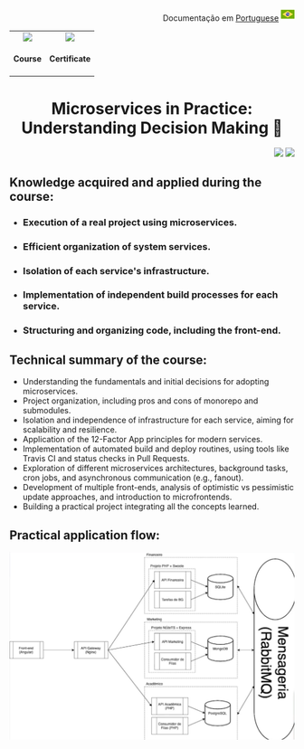 <div align="right">
  Documentação em <a href="https://github.com/GustavoVieiraa/Microsservicos-na-pratica-entendendo-a-tomada-de-decisoes/blob/main/README.en.md">Portuguese</a> <img loading="lazy" width="24px" src="https://raw.githubusercontent.com/GustavoVieiraa/MultilanguageReadmes/refs/heads/main/brasil.png" />
</div>

<div align="center">
  <table>
    <tr>
      <td align="center">
        <!-- Certificate Link -->
        <a href="https://cursos.alura.com.br/certificate/gustavo-vieira17/Microsservicos-pratica-tomada-decisoes">
          <img loading="lazy" width="128px" src="https://www.alura.com.br/assets/api/cursos/Microsservicos-pratica-tomada-decisoes.svg" />
        </a>
        <h4>Course</h4>
      </td>
      <td align="center">
        <!-- Certificate Link -->
        <a href="https://cursos.alura.com.br/certificate/gustavo-vieira17/Microsservicos-pratica-tomada-decisoes">
          <img loading="lazy" width="128px" src="https://static.vecteezy.com/system/resources/previews/028/293/920/original/trophy-icon-3d-rendering-illustration-png.png" />
        </a>
        <h4>Certificate</h4>
      </td>
    </tr>
  </table>
  <h1>Microservices in Practice: Understanding Decision Making 🎴</h1>
</div>
<p align="right">
  <img loading="lazy" src="https://img.shields.io/badge/HOURS WORKED-8_HOURS-purple?style=for-the-badge"/>
  <img loading="lazy" src="http://img.shields.io/static/v1?label=STATUS&message=COMPLETED!&color=GREEN&style=for-the-badge"/>
</p>

<div>
  <h2>Knowledge acquired and applied during the course:</h2>
  <ul>
    <li><h3>Execution of a real project using microservices.</h3></li>
    <li><h3>Efficient organization of system services.</h3></li>
    <li><h3>Isolation of each service's infrastructure.</h3></li>
    <li><h3>Implementation of independent build processes for each service.</h3></li>
    <li><h3>Structuring and organizing code, including the front-end.</h3></li>
  </ul>
</div>

<div>
  <h2>Technical summary of the course:</h2>
  <ul>
    <li>Understanding the fundamentals and initial decisions for adopting microservices.</li>
    <li>Project organization, including pros and cons of monorepo and submodules.</li>
    <li>Isolation and independence of infrastructure for each service, aiming for scalability and resilience.</li>
    <li>Application of the 12-Factor App principles for modern services.</li>
    <li>Implementation of automated build and deploy routines, using tools like Travis CI and status checks in Pull Requests.</li>
    <li>Exploration of different microservices architectures, background tasks, cron jobs, and asynchronous communication (e.g., fanout).</li>
    <li>Development of multiple front-ends, analysis of optimistic vs pessimistic update approaches, and introduction to microfrontends.</li>
    <li>Building a practical project integrating all the concepts learned.</li>
  </ul>
</div>

<div>
  <h2>Practical application flow:</h2>
  <img loading="lazy" src="https://github.com/GustavoVieiraa/Microsservicos-na-pratica-entendendo-a-tomada-de-decisoes/blob/main/FluxogramaDaAplica%C3%A7%C3%A3o.png?raw=true">
</div>
